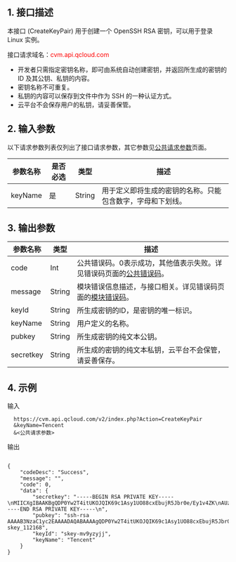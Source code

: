 ## 1. 接口描述
 
本接口 (CreateKeyPair) 用于创建一个 OpenSSH RSA 密钥，可以用于登录 Linux 实例。

接口请求域名：<font style="color:red">cvm.api.qcloud.com</font>

* 开发者只需指定密钥名称，即可由系统自动创建密钥，并返回所生成的密钥的 ID 及其公钥、私钥的内容。
* 密钥名称不可重复。
* 私钥的内容可以保存到文件中作为 SSH 的一种认证方式。
* 云平台不会保存用户的私钥，请妥善保管。

## 2. 输入参数

以下请求参数列表仅列出了接口请求参数，其它参数见[公共请求参数](/document/api/213/6976)页面。

| 参数名称 | 是否必选  | 类型 | 描述 |
|---------|---------|---------|---------|
|keyName  | 是 | String | 用于定义即将生成的密钥的名称。只能包含数字，字母和下划线。

## 3. 输出参数
| 参数名称 | 类型 | 描述 |
|---------|---------|---------|
| code | Int | 公共错误码。0表示成功，其他值表示失败。详见错误码页面的[公共错误码](http://tce.fsphere.cn/doc/api/372/%E9%94%99%E8%AF%AF%E7%A0%81#1.E3.80.81.E5.85.AC.E5.85.B1.E9.94.99.E8.AF.AF.E7.A0.81)。|
| message | String | 模块错误信息描述，与接口相关。详见错误码页面的[模块错误码](http://tce.fsphere.cn/doc/api/372/%E9%94%99%E8%AF%AF%E7%A0%81#2.E3.80.81.E6.A8.A1.E5.9D.97.E9.94.99.E8.AF.AF.E7.A0.81)。|
| keyId |  String |  所生成密钥的ID，是密钥的唯一标识。 |
| keyName |   String | 用户定义的名称。 |
|  pubkey  |  String | 所生成密钥的纯文本公钥。  |
| secretkey | String | 所生成的密钥的纯文本私钥，云平台不会保管，请妥善保存。 |


## 4. 示例
 
输入

```
  https://cvm.api.qcloud.com/v2/index.php?Action=CreateKeyPair
  &keyName=Tencent
  &<公共请求参数>
```

输出

```

{
    "codeDesc": "Success",
    "message": "",
    "code": 0,
    "data": {
        "secretkey": "-----BEGIN RSA PRIVATE KEY-----\nMIICXgIBAAKBgQDP0Yw2T4itUKOJQIK69c1Asy1UO88cxEbujR5Jbr0e/Ey1v4ZK\nAUzDnsBnFlf4hKPA1YvMB8RBYj4GcLtM7PrKnBNNram8rgl73X/klOO8oqKv+J/X\nUA7KHH1Y6wcn1RTRTMdDHbGhW1q/UpfeylNTbf+wEIWhEfaL5FKQm4hqCwIDAQAB\nAoGBAJEvSu5SaCD02hs0F2C4Aln2E2/qjMoDEa7spcEVfUhdaNX8ZLvk5pUvnikm\nwfSb7a71QUIcFu66zKxBK4kVcirBRCR8nTAQbQ6AhXQYP+y6ihZ9Z/g6BBEeqCpV\nuGPmKnhdxdJ8Al2huEZKJFUQhKM8XdP7dqn6yFDm0L2sTK6RAkEA9IbhP4/2CVSC\n6d8j5nj3ejPx25R3wc4G+st1tZn1O/TRqUknbVEvsxZC63bRjHiw086QIWr61L8f\nqQBLZ58DMwJBANmRv3aHVxv5sMlV0F3hD5ZgWEDIIjxD7oiBzU1rqvF6OpTQc1cF\nrnwxAXDtYYJ75B8qQEL1ph/zIE5YW0hlfckCQQCyVTwpUyCopU3kqqxQBaDXKtMU\nxS6h1VQZzBDIpMPJOj8+Ku/qNe+HuJCNkVY6EDtF/bv340GTrt+0LVbQ95MpAkEA\nxcvwUdTXB9LnuxKuHTsoDaFHepW4MivcJvRC7njM7z4dFf+wbFP4/mUbF0xoUtVJ\nXl/uDjH/tpo1K6S+UEIcqQJAfLQywCQdZ/qOJn0PwxiOhwniikSnZuZPNSw8T+kg\n/oxijESOLAJBnt3S/g+D530Enjitvfc9mEB7mh0VmwWvPg==\n-----END RSA PRIVATE KEY-----\n",
        "pubkey": "ssh-rsa AAAAB3NzaC1yc2EAAAADAQABAAAAgQDP0Yw2T4itUKOJQIK69c1Asy1UO88cxEbujR5Jbr0e/Ey1v4ZKAUzDnsBnFlf4hKPA1YvMB8RBYj4GcLtM7PrKnBNNram8rgl73X/klOO8oqKv+J/XUA7KHH1Y6wcn1RTRTMdDHbGhW1q/UpfeylNTbf+wEIWhEfaL5FKQm4hqCw== skey_112168",
        "keyId": "skey-mv9yzyjj",
        "keyName": "Tencent"
    }
}

```



